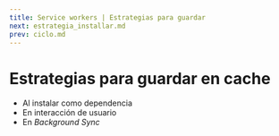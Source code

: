 ```yaml
---
title: Service workers | Estrategias para guardar
next: estrategia_installar.md
prev: ciclo.md
---
```

# Estrategias para guardar en cache

- Al instalar como dependencia
- En interacción de usuario
- En _Background Sync_
